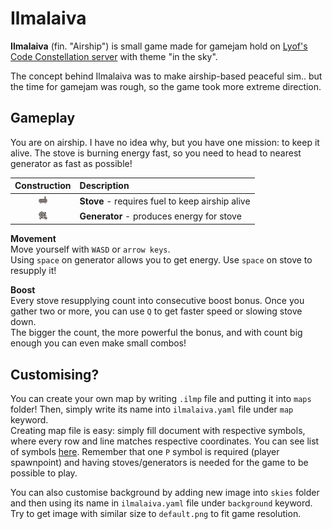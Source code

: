 # Ilmalaiva
**Ilmalaiva** (fin. "Airship") is small game made for gamejam hold on
[Lyof's Code Constellation server](https://discord.gg/khZnX8TRHU) with theme
"in the sky".

The concept behind Ilmalaiva was to make airship-based peaceful sim.. but
the time for gamejam was rough, so the game took more extreme direction.

## Gameplay
You are on airship. I have no idea why, but you have one mission: to keep it
alive. The stove is burning energy fast, so you need to head to nearest generator
as fast as possible!

|               Construction              |                   Description                   |
|:---------------------------------------:|:------------------------------------------------|
|   ![](assets/tiles/special_stove.png)   | **Stove** - requires fuel to keep airship alive |
| ![](assets/tiles/special_generator.png) | **Generator** - produces energy for stove       |

**Movement**  
Move yourself with `WASD` or `arrow keys`.<br>
Using `space` on generator allows you to get energy. Use `space` on stove to
resupply it!<br>

**Boost**  
Every stove resupplying count into consecutive boost bonus. Once you gather two
or more, you can use `Q` to get faster speed or slowing stove down.  
The bigger the count, the more powerful the bonus, and with count big enough
you can even make small combos!

## Customising?
You can create your own map by writing `.ilmp` file and putting it into `maps` folder!
Then, simply write its name into `ilmalaiva.yaml` file under `map` keyword.  
Creating map file is easy: simply fill document with respective symbols, where
every row and line matches respective coordinates. You can see list of symbols
[here](ilmp_format.md). Remember that one `P` symbol is required (player spawnpoint)
and having stoves/generators is needed for the game to be possible to play.

You can also customise background by adding new image into `skies` folder and then
using its name in `ilmalaiva.yaml` file under `background` keyword.  
Try to get image with similar size to `default.png` to fit game resolution.
